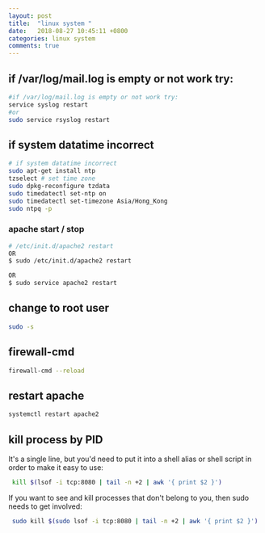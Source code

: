 ```yaml
---
layout: post
title:  "linux system "
date:   2018-08-27 10:45:11 +0800
categories: linux system
comments: true
---
```




## if /var/log/mail.log is empty or not work try:

```bash
#if /var/log/mail.log is empty or not work try:
service syslog restart 
#or 
sudo service rsyslog restart
```
## if system datatime incorrect
```bash
# if system datatime incorrect
sudo apt-get install ntp
tzselect # set time zone
sudo dpkg-reconfigure tzdata
sudo timedatectl set-ntp on
sudo timedatectl set-timezone Asia/Hong_Kong
sudo ntpq -p
```

### apache start / stop
```bash
# /etc/init.d/apache2 restart
OR
$ sudo /etc/init.d/apache2 restart

OR
$ sudo service apache2 restart
```
## change to root user
```bash
sudo -s
```

## firewall-cmd
```bash
firewall-cmd --reload

```
## restart apache
```bash
systemctl restart apache2
```

## kill process by PID
It's a single line, but you'd need to put it into a shell alias or shell script in order to make it easy to use:
```bash
 kill $(lsof -i tcp:8080 | tail -n +2 | awk '{ print $2 }')
```
If you want to see and kill processes that don't belong to you, then sudo needs to get involved:
```bash
 sudo kill $(sudo lsof -i tcp:8080 | tail -n +2 | awk '{ print $2 }')
```